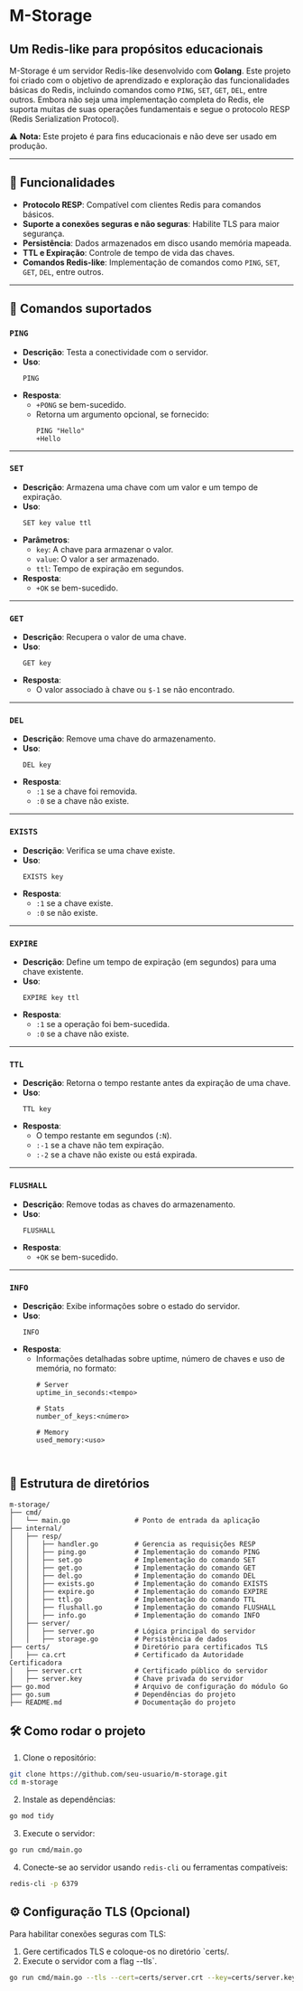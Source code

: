 # M-Storage 
## Um Redis-like para propósitos educacionais

M-Storage é um servidor Redis-like desenvolvido com **Golang**. Este projeto foi criado com o objetivo de aprendizado e exploração das funcionalidades básicas do Redis, incluindo comandos como `PING`, `SET`, `GET`, `DEL`, entre outros. Embora não seja uma implementação completa do Redis, ele suporta muitas de suas operações fundamentais e segue o protocolo RESP (Redis Serialization Protocol).

⚠️ **Nota:** Este projeto é para fins educacionais e não deve ser usado em produção.

---

## 🚀 Funcionalidades

- **Protocolo RESP**: Compatível com clientes Redis para comandos básicos.
- **Suporte a conexões seguras e não seguras**: Habilite TLS para maior segurança.
- **Persistência**: Dados armazenados em disco usando memória mapeada.
- **TTL e Expiração**: Controle de tempo de vida das chaves.
- **Comandos Redis-like**: Implementação de comandos como `PING`, `SET`, `GET`, `DEL`, entre outros.

---

## 📖 Comandos suportados

### `PING`
- **Descrição**: Testa a conectividade com o servidor.
- **Uso**:
  ```plaintext
  PING
  ```
- **Resposta**:
    - `+PONG` se bem-sucedido.
    - Retorna um argumento opcional, se fornecido:
      ```plaintext
      PING "Hello"
      +Hello
      ```

---

### `SET`
- **Descrição**: Armazena uma chave com um valor e um tempo de expiração.
- **Uso**:
  ```plaintext
  SET key value ttl
  ```
- **Parâmetros**:
    - `key`: A chave para armazenar o valor.
    - `value`: O valor a ser armazenado.
    - `ttl`: Tempo de expiração em segundos.
- **Resposta**:
    - `+OK` se bem-sucedido.

---

### `GET`
- **Descrição**: Recupera o valor de uma chave.
- **Uso**:
  ```plaintext
  GET key
  ```
- **Resposta**:
    - O valor associado à chave ou `$-1` se não encontrado.

---

### `DEL`
- **Descrição**: Remove uma chave do armazenamento.
- **Uso**:
  ```plaintext
  DEL key
  ```
- **Resposta**:
    - `:1` se a chave foi removida.
    - `:0` se a chave não existe.

---

### `EXISTS`
- **Descrição**: Verifica se uma chave existe.
- **Uso**:
  ```plaintext
  EXISTS key
  ```
- **Resposta**:
    - `:1` se a chave existe.
    - `:0` se não existe.

---

### `EXPIRE`
- **Descrição**: Define um tempo de expiração (em segundos) para uma chave existente.
- **Uso**:
  ```plaintext
  EXPIRE key ttl
  ```
- **Resposta**:
    - `:1` se a operação foi bem-sucedida.
    - `:0` se a chave não existe.

---

### `TTL`
- **Descrição**: Retorna o tempo restante antes da expiração de uma chave.
- **Uso**:
  ```plaintext
  TTL key
  ```
- **Resposta**:
    - O tempo restante em segundos (`:N`).
    - `:-1` se a chave não tem expiração.
    - `:-2` se a chave não existe ou está expirada.

---

### `FLUSHALL`
- **Descrição**: Remove todas as chaves do armazenamento.
- **Uso**:
  ```plaintext
  FLUSHALL
  ```
- **Resposta**:
    - `+OK` se bem-sucedido.

---

### `INFO`
- **Descrição**: Exibe informações sobre o estado do servidor.
- **Uso**:
  ```plaintext
  INFO
  ```
- **Resposta**:
    - Informações detalhadas sobre uptime, número de chaves e uso de memória, no formato:
      ```plaintext
      # Server
      uptime_in_seconds:<tempo>
  
      # Stats
      number_of_keys:<número>
  
      # Memory
      used_memory:<uso>



## 📂 Estrutura de diretórios
```
m-storage/
├── cmd/
│   └── main.go                # Ponto de entrada da aplicação
├── internal/
│   ├── resp/
│   │   ├── handler.go         # Gerencia as requisições RESP
│   │   ├── ping.go            # Implementação do comando PING
│   │   ├── set.go             # Implementação do comando SET
│   │   ├── get.go             # Implementação do comando GET
│   │   ├── del.go             # Implementação do comando DEL
│   │   ├── exists.go          # Implementação do comando EXISTS
│   │   ├── expire.go          # Implementação do comando EXPIRE
│   │   ├── ttl.go             # Implementação do comando TTL
│   │   ├── flushall.go        # Implementação do comando FLUSHALL
│   │   ├── info.go            # Implementação do comando INFO
│   ├── server/
│   │   ├── server.go          # Lógica principal do servidor
│   │   ├── storage.go         # Persistência de dados
├── certs/                     # Diretório para certificados TLS
│   ├── ca.crt                 # Certificado da Autoridade Certificadora
│   ├── server.crt             # Certificado público do servidor
│   ├── server.key             # Chave privada do servidor
├── go.mod                     # Arquivo de configuração do módulo Go
├── go.sum                     # Dependências do projeto
├── README.md                  # Documentação do projeto

```

## 🛠️ Como rodar o projeto
1. Clone o repositório:
```bash
git clone https://github.com/seu-usuario/m-storage.git
cd m-storage
```

2. Instale as dependências:
```bash
go mod tidy
```

3. Execute o servidor:
```bash
go run cmd/main.go
```

4. Conecte-se ao servidor usando `redis-cli` ou ferramentas compatíveis:
```bash
redis-cli -p 6379
```

## ⚙️ Configuração TLS (Opcional)
Para habilitar conexões seguras com TLS:
1. Gere certificados TLS e coloque-os no diretório `certs/.
2. Execute o servidor com a flag --tls`.
```bash
go run cmd/main.go --tls --cert=certs/server.crt --key=certs/server.key --ca=certs/ca.crt 
```